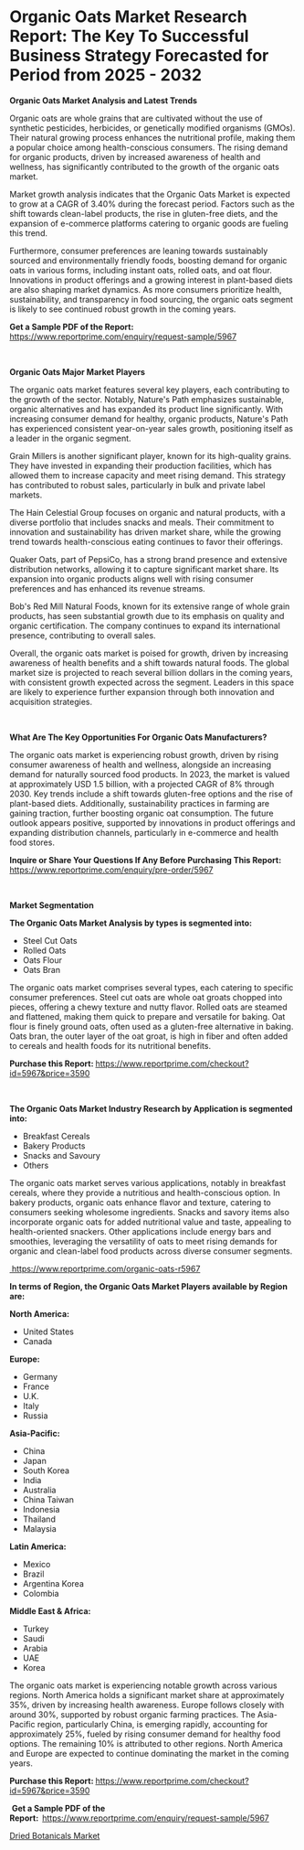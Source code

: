 <p><h1>Organic Oats Market Research Report: The Key To Successful Business Strategy Forecasted for Period from 2025 - 2032</h1></p><p><strong>Organic Oats Market Analysis and Latest Trends</strong></p>
<p><p>Organic oats are whole grains that are cultivated without the use of synthetic pesticides, herbicides, or genetically modified organisms (GMOs). Their natural growing process enhances the nutritional profile, making them a popular choice among health-conscious consumers. The rising demand for organic products, driven by increased awareness of health and wellness, has significantly contributed to the growth of the organic oats market.</p><p>Market growth analysis indicates that the Organic Oats Market is expected to grow at a CAGR of 3.40% during the forecast period. Factors such as the shift towards clean-label products, the rise in gluten-free diets, and the expansion of e-commerce platforms catering to organic goods are fueling this trend. </p><p>Furthermore, consumer preferences are leaning towards sustainably sourced and environmentally friendly foods, boosting demand for organic oats in various forms, including instant oats, rolled oats, and oat flour. Innovations in product offerings and a growing interest in plant-based diets are also shaping market dynamics. As more consumers prioritize health, sustainability, and transparency in food sourcing, the organic oats segment is likely to see continued robust growth in the coming years.</p></p>
<p><strong>Get a Sample PDF of the Report:&nbsp;</strong> <a href="https://www.reportprime.com/enquiry/request-sample/5967?utm_campaign=2722&utm_medium=2&utm_source=Github&utm_content=ia&utm_term=19032025&utm_id=organic-oats">https://www.reportprime.com/enquiry/request-sample/5967</a></p>
<p>&nbsp;</p>
<p><strong>Organic Oats Major Market Players</strong></p>
<p><p>The organic oats market features several key players, each contributing to the growth of the sector. Notably, Nature's Path emphasizes sustainable, organic alternatives and has expanded its product line significantly. With increasing consumer demand for healthy, organic products, Nature's Path has experienced consistent year-on-year sales growth, positioning itself as a leader in the organic segment. </p><p>Grain Millers is another significant player, known for its high-quality grains. They have invested in expanding their production facilities, which has allowed them to increase capacity and meet rising demand. This strategy has contributed to robust sales, particularly in bulk and private label markets.</p><p>The Hain Celestial Group focuses on organic and natural products, with a diverse portfolio that includes snacks and meals. Their commitment to innovation and sustainability has driven market share, while the growing trend towards health-conscious eating continues to favor their offerings.</p><p>Quaker Oats, part of PepsiCo, has a strong brand presence and extensive distribution networks, allowing it to capture significant market share. Its expansion into organic products aligns well with rising consumer preferences and has enhanced its revenue streams.</p><p>Bob's Red Mill Natural Foods, known for its extensive range of whole grain products, has seen substantial growth due to its emphasis on quality and organic certification. The company continues to expand its international presence, contributing to overall sales.</p><p>Overall, the organic oats market is poised for growth, driven by increasing awareness of health benefits and a shift towards natural foods. The global market size is projected to reach several billion dollars in the coming years, with consistent growth expected across the segment. Leaders in this space are likely to experience further expansion through both innovation and acquisition strategies.</p></p>
<p>&nbsp;</p>
<p><strong>What Are The Key Opportunities For Organic Oats Manufacturers?</strong></p>
<p><p>The organic oats market is experiencing robust growth, driven by rising consumer awareness of health and wellness, alongside an increasing demand for naturally sourced food products. In 2023, the market is valued at approximately USD 1.5 billion, with a projected CAGR of 8% through 2030. Key trends include a shift towards gluten-free options and the rise of plant-based diets. Additionally, sustainability practices in farming are gaining traction, further boosting organic oat consumption. The future outlook appears positive, supported by innovations in product offerings and expanding distribution channels, particularly in e-commerce and health food stores.</p></p>
<p><strong>Inquire or Share Your Questions If Any Before Purchasing This Report:</strong> <a href="https://www.reportprime.com/enquiry/pre-order/5967?utm_campaign=2722&utm_medium=2&utm_source=Github&utm_content=ia&utm_term=19032025&utm_id=organic-oats">https://www.reportprime.com/enquiry/pre-order/5967</a></p>
<p>&nbsp;</p>
<p><strong>Market Segmentation</strong></p>
<p><strong>The Organic Oats Market Analysis by types is segmented into:</strong></p>
<p><ul><li>Steel Cut Oats</li><li>Rolled Oats</li><li>Oats Flour</li><li>Oats Bran</li></ul></p>
<p><p>The organic oats market comprises several types, each catering to specific consumer preferences. Steel cut oats are whole oat groats chopped into pieces, offering a chewy texture and nutty flavor. Rolled oats are steamed and flattened, making them quick to prepare and versatile for baking. Oat flour is finely ground oats, often used as a gluten-free alternative in baking. Oats bran, the outer layer of the oat groat, is high in fiber and often added to cereals and health foods for its nutritional benefits.</p></p>
<p><strong>Purchase this Report:&nbsp;</strong><a href="https://www.reportprime.com/checkout?id=5967&price=3590&utm_campaign=2722&utm_medium=2&utm_source=Github&utm_content=ia&utm_term=19032025&utm_id=organic-oats">https://www.reportprime.com/checkout?id=5967&price=3590</a></p>
<p>&nbsp;</p>
<p><strong>The Organic Oats Market Industry Research by Application is segmented into:</strong></p>
<p><ul><li>Breakfast Cereals</li><li>Bakery Products</li><li>Snacks and Savoury</li><li>Others</li></ul></p>
<p><p>The organic oats market serves various applications, notably in breakfast cereals, where they provide a nutritious and health-conscious option. In bakery products, organic oats enhance flavor and texture, catering to consumers seeking wholesome ingredients. Snacks and savory items also incorporate organic oats for added nutritional value and taste, appealing to health-oriented snackers. Other applications include energy bars and smoothies, leveraging the versatility of oats to meet rising demands for organic and clean-label food products across diverse consumer segments.</p></p>
<p><a href="https://www.reportprime.com/organic-oats-r5967?utm_campaign=2722&utm_medium=2&utm_source=Github&utm_content=ia&utm_term=19032025&utm_id=organic-oats">&nbsp;https://www.reportprime.com/organic-oats-r5967</a></p>
<p><strong>In terms of Region, the Organic Oats Market Players available by Region are:</strong></p>
<p>
    <p> <strong> North America: </strong>
        <ul>
            <li>United States</li>
            <li>Canada</li>
        </ul>
        </p> 
    <p> <strong> Europe: </strong>
        <ul>
            <li>Germany</li>
            <li>France</li>
            <li>U.K.</li>
            <li>Italy</li>
            <li>Russia</li>
        </ul>
        </p> 
    <p> <strong> Asia-Pacific: </strong>
        <ul>
            <li>China</li>
            <li>Japan</li>
            <li>South Korea</li>
            <li>India</li>
            <li>Australia</li>
            <li>China Taiwan</li>
            <li>Indonesia</li>
            <li>Thailand</li>
            <li>Malaysia</li>
        </ul>
        </p> 
    <p> <strong> Latin America: </strong>
        <ul>
            <li>Mexico</li>
            <li>Brazil</li>
            <li>Argentina Korea</li>
            <li>Colombia</li>
        </ul>
        </p> 
    <p> <strong> Middle East & Africa: </strong>
        <ul>
            <li>Turkey</li>
            <li>Saudi</li>
            <li>Arabia</li>
            <li>UAE</li>
            <li>Korea</li>
        </ul>
    </p>
    </p>
<p><p>The organic oats market is experiencing notable growth across various regions. North America holds a significant market share at approximately 35%, driven by increasing health awareness. Europe follows closely with around 30%, supported by robust organic farming practices. The Asia-Pacific region, particularly China, is emerging rapidly, accounting for approximately 25%, fueled by rising consumer demand for healthy food options. The remaining 10% is attributed to other regions. North America and Europe are expected to continue dominating the market in the coming years.</p></p>
<p><strong>Purchase this Report: </strong><a href="https://www.reportprime.com/checkout?id=5967&price=3590&utm_campaign=2722&utm_medium=2&utm_source=Github&utm_content=ia&utm_term=19032025&utm_id=organic-oats">https://www.reportprime.com/checkout?id=5967&price=3590</a></p>
<p>&nbsp;<strong>Get a Sample PDF of the Report:&nbsp;&nbsp;</strong><a href="https://www.reportprime.com/enquiry/request-sample/5967?utm_campaign=2722&utm_medium=2&utm_source=Github&utm_content=ia&utm_term=19032025&utm_id=organic-oats">https://www.reportprime.com/enquiry/request-sample/5967</a></p>
<p><strong></strong></p>
<p><p><a href="https://github.com/tashiafun920/Market-Research-Report-List-1/blob/main/dried-botanicals-market.md?utm_campaign=2722&utm_medium=2&utm_source=Github&utm_content=ia&utm_term=19032025&utm_id=organic-oats">Dried Botanicals Market</a></p></p>